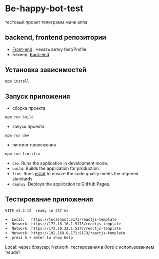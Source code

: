 # Be-happy-bot-test
тестовый проект телеграмм мини аппа

## backend, frontend репозитории

- [Front-end](https://github.com/prstVanya/be-happy) , чекать ветку feat/Profile
- Бэкенд: [Back-end](https://github.com/artemiy6451/be-happy-backend)

## Установка зависимостей

```Bash
npm install
```

## Запуск приложения

- сборка проекта 

```Bash
npm run build
```

- запуск проекта 

```Bash
npm run dev
```

- линтинг приложения

```Bash
npm run lint:fix
```

- `dev`. Runs the application in development mode.
- `build`. Builds the application for production.
- `lint`. Runs [eslint](https://eslint.org/) to ensure the code quality meets
  the required standards.
- `deploy`. Deploys the application to GitHub Pages.


## Тестирование приложения 

```bash
VITE v5.2.12  ready in 237 ms

➜  Local:   https://localhost:5173/reactjs-template
➜  Network: https://172.18.16.1:5173/reactjs-template
➜  Network: https://172.19.32.1:5173/reactjs-template
➜  Network: https://192.168.0.171:5173/reactjs-template
➜  press h + enter to show help
```

Local: через браузер; Network: тестирования в боте с использованием 'eruda'!